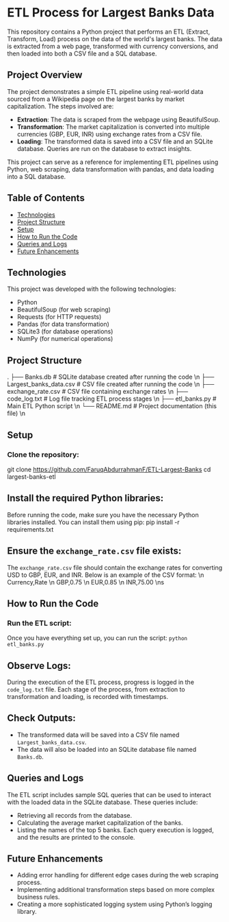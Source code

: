 # ETL Process for Largest Banks Data

This repository contains a Python project that performs an ETL (Extract, Transform, Load) process on the data of the world's largest banks. The data is extracted from a web page, transformed with currency conversions, and then loaded into both a CSV file and a SQL database.

## Project Overview
The project demonstrates a simple ETL pipeline using real-world data sourced from a Wikipedia page on the largest banks by market capitalization. The steps involved are:

- **Extraction**: The data is scraped from the webpage using BeautifulSoup.
- **Transformation**: The market capitalization is converted into multiple currencies (GBP, EUR, INR) using exchange rates from a CSV file.
- **Loading**: The transformed data is saved into a CSV file and an SQLite database. Queries are run on the database to extract insights.

This project can serve as a reference for implementing ETL pipelines using Python, web scraping, data transformation with pandas, and data loading into a SQL database.

## Table of Contents
- [Technologies](#technologies)
- [Project Structure](#project-structure)
- [Setup](#setup)
- [How to Run the Code](#how-to-run-the-code)
- [Queries and Logs](#queries-and-logs)
- [Future Enhancements](#future-enhancements)

## Technologies
This project was developed with the following technologies:

- Python 
- BeautifulSoup (for web scraping)
- Requests (for HTTP requests)
- Pandas (for data transformation)
- SQLite3 (for database operations)
- NumPy (for numerical operations)

## Project Structure
.
├── Banks.db                 # SQLite database created after running the code \n
├── Largest_banks_data.csv    # CSV file created after running the code \n
├── exchange_rate.csv         # CSV file containing exchange rates \n
├── code_log.txt              # Log file tracking ETL process stages \n
├── etl_banks.py              # Main ETL Python script \n
└── README.md                 # Project documentation (this file) \n

## Setup
### Clone the repository:
git clone https://github.com/FaruqAbdurrahmanF/ETL-Largest-Banks
cd largest-banks-etl

## Install the required Python libraries:
Before running the code, make sure you have the necessary Python libraries installed. You can install them using pip:
pip install -r requirements.txt

## Ensure the `exchange_rate.csv` file exists:
The `exchange_rate.csv` file should contain the exchange rates for converting USD to GBP, EUR, and INR. Below is an example of the CSV format: \n
Currency,Rate \n
GBP,0.75 \n
EUR,0.85 \n
INR,75.00 \ns

## How to Run the Code
### Run the ETL script:
Once you have everything set up, you can run the script:
`python etl_banks.py`

## Observe Logs:
During the execution of the ETL process, progress is logged in the `code_log.txt` file. Each stage of the process, from extraction to transformation and loading, is recorded with timestamps.

## Check Outputs:
- The transformed data will be saved into a CSV file named `Largest_banks_data.csv`.
- The data will also be loaded into an SQLite database file named `Banks.db`.

## Queries and Logs
The ETL script includes sample SQL queries that can be used to interact with the loaded data in the SQLite database. These queries include:
- Retrieving all records from the database.
- Calculating the average market capitalization of the banks.
- Listing the names of the top 5 banks.
Each query execution is logged, and the results are printed to the console.

## Future Enhancements
- Adding error handling for different edge cases during the web scraping process.
- Implementing additional transformation steps based on more complex business rules.
- Creating a more sophisticated logging system using Python’s logging library.
